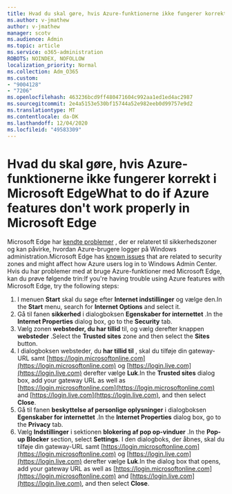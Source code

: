 ```yaml
---
title: Hvad du skal gøre, hvis Azure-funktionerne ikke fungerer korrekt i Microsoft Edge
ms.author: v-jmathew
author: v-jmathew
manager: scotv
ms.audience: Admin
ms.topic: article
ms.service: o365-administration
ROBOTS: NOINDEX, NOFOLLOW
localization_priority: Normal
ms.collection: Adm_O365
ms.custom:
- "9004128"
- "7206"
ms.openlocfilehash: 463236bcd9ff480471604c992aa1ed1ed4ac2987
ms.sourcegitcommit: 2e4a5153e530bf15744a52e982eeb0d99757e9d2
ms.translationtype: MT
ms.contentlocale: da-DK
ms.lasthandoff: 12/04/2020
ms.locfileid: "49583309"
---
```

# <a name="what-to-do-if-azure-features-dont-work-properly-in-microsoft-edge"></a><span data-ttu-id="4c0fd-102">Hvad du skal gøre, hvis Azure-funktionerne ikke fungerer korrekt i Microsoft Edge</span><span class="sxs-lookup"><span data-stu-id="4c0fd-102">What to do if Azure features don't work properly in Microsoft Edge</span></span>

<span data-ttu-id="4c0fd-103">Microsoft Edge har [kendte problemer](https://go.microsoft.com/fwlink/?linkid=2140608) , der er relateret til sikkerhedszoner og kan påvirke, hvordan Azure-brugere logger på Windows administration.</span><span class="sxs-lookup"><span data-stu-id="4c0fd-103">Microsoft Edge has [known issues](https://go.microsoft.com/fwlink/?linkid=2140608) that are related to security zones and might affect how Azure users log in to Windows Admin Center.</span></span> <span data-ttu-id="4c0fd-104">Hvis du har problemer med at bruge Azure-funktioner med Microsoft Edge, kan du prøve følgende trin:</span><span class="sxs-lookup"><span data-stu-id="4c0fd-104">If you're having trouble using Azure features with Microsoft Edge, try the following steps:</span></span>

1. <span data-ttu-id="4c0fd-105">I menuen **Start** skal du søge efter **Internet indstillinger** og vælge den.</span><span class="sxs-lookup"><span data-stu-id="4c0fd-105">In the **Start** menu, search for **Internet Options** and select it.</span></span>
2. <span data-ttu-id="4c0fd-106">Gå til fanen **sikkerhed** i dialogboksen **Egenskaber for internettet** .</span><span class="sxs-lookup"><span data-stu-id="4c0fd-106">In the **Internet Properties** dialog box, go to the **Security** tab.</span></span>
3. <span data-ttu-id="4c0fd-107">Vælg zonen **websteder, du har tillid** til, og vælg derefter knappen **websteder** .</span><span class="sxs-lookup"><span data-stu-id="4c0fd-107">Select the **Trusted sites** zone and then select the **Sites** button.</span></span>
4. <span data-ttu-id="4c0fd-108">I dialogboksen websteder, du **har tillid til** , skal du tilføje din gateway-URL samt [https://login.microsoftonline.com](https://login.microsoftonline.com) og [https://login.live.com](https://login.live.com) derefter vælge **Luk**.</span><span class="sxs-lookup"><span data-stu-id="4c0fd-108">In the **Trusted sites** dialog box, add your gateway URL as well as [https://login.microsoftonline.com](https://login.microsoftonline.com) and [https://login.live.com](https://login.live.com), and then select **Close**.</span></span>
5. <span data-ttu-id="4c0fd-109">Gå til fanen **beskyttelse af personlige oplysninger** i dialogboksen **Egenskaber for internettet** .</span><span class="sxs-lookup"><span data-stu-id="4c0fd-109">In the **Internet Properties** dialog box, go to the **Privacy** tab.</span></span>
6. <span data-ttu-id="4c0fd-110">Vælg **Indstillinger** i sektionen **blokering af pop op-vinduer** .</span><span class="sxs-lookup"><span data-stu-id="4c0fd-110">In the **Pop-up Blocker** section, select **Settings**.</span></span> <span data-ttu-id="4c0fd-111">I den dialogboks, der åbnes, skal du tilføje din gateway-URL samt [https://login.microsoftonline.com](https://login.microsoftonline.com) og [https://login.live.com](https://login.live.com) derefter vælge **Luk**.</span><span class="sxs-lookup"><span data-stu-id="4c0fd-111">In the dialog box that opens, add your gateway URL as well as [https://login.microsoftonline.com](https://login.microsoftonline.com) and [https://login.live.com](https://login.live.com), and then select **Close**.</span></span>
